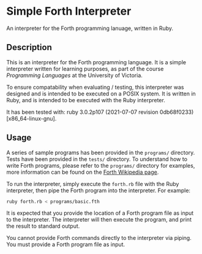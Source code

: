 # Simple Forth Interpreter
An interpreter for the Forth programming lanuage, written in Ruby.

## Description

This is an interpreter for the Forth programming language. It is a simple
interpreter written for learning purposes, as part of the course *Programming
Languages* at the University of Victoria.

To ensure compatability when evaluating / testing, this interpreter was designed and is intended to be executed on a POSIX system. It is written in Ruby, and is intended to be executed with the Ruby interpreter.

It has been tested with: ruby 3.0.2p107 (2021-07-07 revision 0db68f0233)
[x86_64-linux-gnu].

## Usage

A series of sample programs has been provided in the `programs/` directory. Tests have been provided in the `tests/` directory. To understand how to write Forth programs, please refer to the `programs/` directory for examples, more information can be found on the [Forth Wikipedia page](https://en.wikipedia.org/wiki/Forth_(programming_language)).


To run the interpreter, simply execute the `forth.rb` file with the Ruby interpreter, then pipe the Forth program into the interpreter. For example:

```bash
ruby forth.rb < programs/basic.fth
```
It is expected that you provide the location of a Forth program file as input to the interpreter. The interpreter will then execute the program, and print the result to standard output.

You cannot provide Forth commands directly to the interpreter via piping. You must provide a Forth program file as input.

